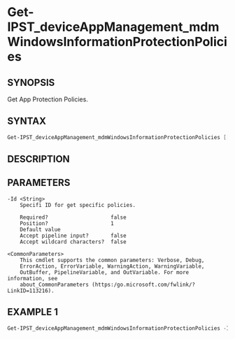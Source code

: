﻿# Get-IPST_deviceAppManagement_mdmWindowsInformationProtectionPolicies

## SYNOPSIS 
Get App Protection Policies.

## SYNTAX
```Powershell
Get-IPST_deviceAppManagement_mdmWindowsInformationProtectionPolicies [[-Id] <String>] [<CommonParameters>]
```
## DESCRIPTION
 
## PARAMETERS

    -Id <String>
        Specifi ID for get specific policies.
        
        Required?                    false
        Position?                    1
        Default value                
        Accept pipeline input?       false
        Accept wildcard characters?  false
        
    <CommonParameters>
        This cmdlet supports the common parameters: Verbose, Debug,
        ErrorAction, ErrorVariable, WarningAction, WarningVariable,
        OutBuffer, PipelineVariable, and OutVariable. For more information, see 
        about_CommonParameters (https:/go.microsoft.com/fwlink/?LinkID=113216). 
    




## EXAMPLE 1
```Powershell
Get-IPST_deviceAppManagement_mdmWindowsInformationProtectionPolicies -Id 00000000-0000-0000-0000-000000000000
```

